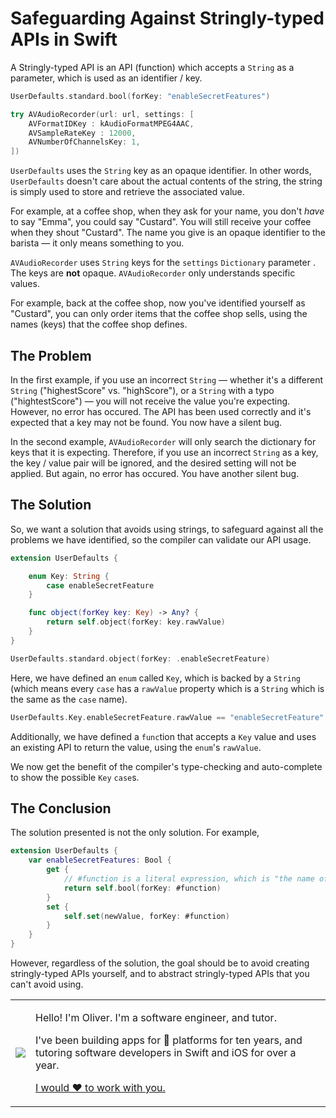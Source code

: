 # Safeguarding Against Stringly-typed APIs in Swift

A Stringly-typed API is an API (function) which accepts a `String` as a parameter, which is used as an identifier / key.

```swift
UserDefaults.standard.bool(forKey: "enableSecretFeatures")
```

```swift
try AVAudioRecorder(url: url, settings: [
    AVFormatIDKey : kAudioFormatMPEG4AAC,
    AVSampleRateKey : 12000,
    AVNumberOfChannelsKey: 1,
])
```

`UserDefaults` uses the `String` key as an opaque identifier. In other words, `UserDefaults` doesn't care about the actual contents of the string, the string is simply used to store and retrieve the associated value.

For example, at a coffee shop, when they ask for your name, you don't *have* to say "Emma", you could say "Custard". You will still receive your coffee when they shout "Custard". The name you give is an opaque identifier to the barista — it only means something to you.

`AVAudioRecorder` uses `String` keys for the `settings` `Dictionary` parameter . The keys are **not** opaque.  `AVAudioRecorder` only understands specific values.

For example, back at the coffee shop, now you've identified yourself as "Custard", you can only order items that the coffee shop sells, using the names (keys) that the coffee shop defines. 

## The Problem

In the first example, if you use an incorrect `String` — whether it's a different `String` ("highestScore" vs. "highScore"), or a `String` with a typo ("hightestScore") — you will not receive the value you're expecting. However, no error has occured. The API has been used correctly and it's expected that a key may not be found. You now have a silent bug.

In the second example, `AVAudioRecorder` will only search the dictionary for keys that it is expecting. Therefore, if you use an incorrect `String` as a key, the key / value pair will be ignored, and the desired setting will not be applied. But again, no error has occured. You have another silent bug.

## The Solution

So, we want a solution that avoids using strings, to safeguard against all the problems we have identified, so the compiler can validate our API usage.

```swift
extension UserDefaults {

    enum Key: String {
        case enableSecretFeature
    }

    func object(forKey key: Key) -> Any? {
        return self.object(forKey: key.rawValue)
    }
}

UserDefaults.standard.object(forKey: .enableSecretFeature)
```

Here, we have defined an `enum` called `Key`, which is backed by a `String` (which means every `case` has a `rawValue` property which is a `String` which is the same as the `case` name).

```swift
UserDefaults.Key.enableSecretFeature.rawValue == "enableSecretFeature"
```

Additionally, we have defined a `func`tion that accepts a `Key` value and uses an existing API to return the value, using the `enum`'s `rawValue`.

We now get the benefit of the compiler's type-checking and auto-complete to show the possible `Key` `case`s. 

## The Conclusion

The solution presented is not the only solution. For example,

```swift
extension UserDefaults {
    var enableSecretFeatures: Bool {
        get {
            // #function is a literal expression, which is "the name of the declaration in which it appears", e.g. "enableSecretFeatures"
            return self.bool(forKey: #function)
        }
        set {
            self.set(newValue, forKey: #function)
        }
    }
}
```

However, regardless of the solution, the goal should be to avoid creating stringly-typed APIs yourself, and to abstract  stringly-typed APIs that you can't avoid using.

<table>
<tr>
<td><img src="https://oliverrussellwhite.github.io/hero.png"></td>
<td>
<p>Hello! I'm Oliver. I'm a software engineer, and tutor.</p>
<p>I've been building apps for &#63743; platforms for ten years, and tutoring software developers in Swift and iOS for over a year.</p>
<p><a href="mailto:fortandlangley@gmail.com">I would ♥︎ to work with you.</a></p>
</td>
</tr>
</table>
